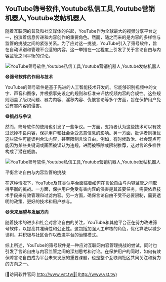 ## **YouTube筛号软件,Youtube私信工具,Youtube营销机器人,Youtube发帖机器人**

随着互联网的普及和社交媒体的兴起，YouTube作为全球最大的视频分享平台之一，扮演着信息传递和内容创作的重要角色。然而，随之而来的是内容的多样性与监管的挑战之间的紧张关系。为了应对这一挑战，YouTube引入了筛号软件，旨在自动识别和管理不合适的内容，这一举措在一定程度上引发了关于言论自由与内容监管之间平衡的讨论。

 <center><img src="https://vst.tw/MP4/tuiguang/png/8.png" alt="YouTube筛号软件,Youtube私信工具,Youtube营销机器人,Youtube发帖机器人"></center>

**😄筛号软件的作用与技术**

YouTube的筛号软件是基于先进的人工智能技术开发的。它能够识别视频中的文字、声音和图像，并根据事先设定的规则和标准来评估视频内容的合规性。这些规则涵盖了版权问题、暴力内容、淫秽内容、仇恨言论等多个方面，旨在保护用户免受有害内容的侵害。

**😄挑战与争议**

然而，筛号软件的使用也引发了一些争议。一方面，支持者认为这些技术可以有效过滤掉不良内容，保护用户和社会免受恶意信息的影响。另一方面，批评者则担忧这些软件可能误判合法内容，甚至限制言论自由。例如，有时候政治、社会观点可能因为某些关键词或画面被误认为违规，进而被移除或限制推荐，这对言论多样性构成了潜在威胁。

 <center><img src="https://vst.tw/MP4/tuiguang/png/7.png" alt="YouTube筛号软件,Youtube私信工具,Youtube营销机器人,Youtube发帖机器人"></center>

平衡言论自由与内容监管的挑战

在这种情况下，YouTube及其类似平台面临着如何在言论自由与内容监管之间取得平衡的挑战。一方面，保护用户免受有害内容的侵害是其首要任务，需要依靠技术手段来有效管理和过滤内容。另一方面，确保言论自由不受不必要限制，需要透明的政策、更好的技术和用户参与。

**😄未来展望与发展方向**

随着技术的进步和社会对言论自由的关注，YouTube和其他平台正在努力改进筛号软件，以提高其准确性和公正性。这包括加强人工审核的角色，优化算法以减少误判，并积极与社区合作以改进平台的治理模式。

综上所述，YouTube的筛号软件是一种应对互联网内容管理挑战的尝试，同时也引发了言论自由与内容监管之间的深刻思考和讨论。在保护用户的同时，如何有效保障言论自由成为平台未来发展的重要课题，也是整个互联网社区共同关注和努力的方向之一。


[👻访问软件官网 http://www.vst.tw👻](http://www.vst.tw)
